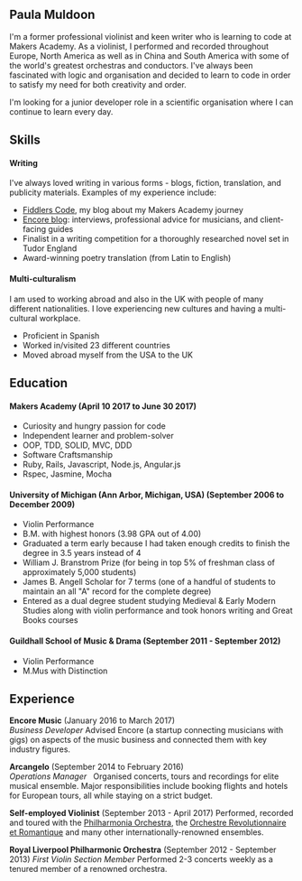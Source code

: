 ## Paula Muldoon

I'm a former professional violinist and keen writer who is learning to code at Makers Academy.  As a violinist, I performed and recorded throughout Europe, North America as well as in China and South America with some of the world's greatest orchestras and conductors.  I've always been fascinated with logic and organisation and decided to learn to code in order to satisfy my need for both creativity and order.

I'm looking for a junior developer role in a scientific organisation where I can continue to learn every day.

## Skills

#### Writing

I've always loved writing in various forms - blogs, fiction, translation, and publicity materials.  Examples of my experience include:
- [Fiddlers Code](www.fiddlerscode.com), my blog about my Makers Academy journey
- [Encore blog](http://blog.joinencore.com/author/paula-muldoon/): interviews, professional advice for musicians, and client-facing guides
- Finalist in a writing competition for a thoroughly researched novel set in Tudor England
- Award-winning poetry translation (from Latin to English)

#### Multi-culturalism

I am used to working abroad and also in the UK with people of many different nationalities.  I love experiencing new cultures and having a multi-cultural workplace.

- Proficient in Spanish
- Worked in/visited 23 different countries
- Moved abroad myself from the USA to the UK

## Education

#### Makers Academy (April 10 2017 to June 30 2017)

- Curiosity and hungry passion for code
- Independent learner and problem-solver
- OOP, TDD, SOLID, MVC, DDD
- Software Craftsmanship
- Ruby, Rails, Javascript, Node.js, Angular.js
- Rspec, Jasmine, Mocha

#### University of Michigan (Ann Arbor, Michigan, USA) (September 2006 to December 2009)

- Violin Performance
- B.M. with highest honors (3.98 GPA out of 4.00)
- Graduated a term early because I had taken enough credits to finish the degree in 3.5 years instead of 4
- William J. Branstrom Prize (for being in top 5% of freshman class of approximately 5,000 students)
- James B. Angell Scholar for 7 terms (one of a handful of students to maintain an all "A" record for the complete degree)
- Entered as a dual degree student studying Medieval & Early Modern Studies along with violin performance and took honors writing and Great Books courses

#### Guildhall School of Music & Drama (September 2011 - September 2012)
- Violin Performance
- M.Mus with Distinction


## Experience

**Encore Music** (January 2016 to March 2017)    
*Business Developer* 
Advised Encore (a startup connecting musicians with gigs) on aspects of the music business and connected them with key industry figures.

**Arcangelo** (September 2014 to February 2016)   
*Operations Manager*  
Organised concerts, tours and recordings for elite musical ensemble.  Major responsibilities include booking flights and hotels for European tours, all while staying on a strict budget.

**Self-employed Violinist** (September 2013 - April 2017)
Performed, recorded and toured with the [Philharmonia Orchestra](www.philharmonia.org.uk), the [Orchestre Revolutionnaire et Romantique](www.monteverdi.co.uk) and many other internationally-renowned ensembles.

**Royal Liverpool Philharmonic Orchestra** (September 2012 - September 2013)
*First Violin Section Member*
Performed 2-3 concerts weekly as a tenured member of a renowned orchestra.
